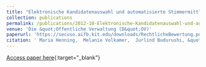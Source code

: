 ```yaml
---
title: "Elektronische Kandidatenauswahl und automatisierte Stimmermittlung am Beispiel hessischer Kommunalwahlen"
collection: publications
permalink: /publications/2012-10-Elektronische-Kandidatenauswahl-und-automatisierte-Stimmermittlung-am-Beispiel-hessischer-Kommunalwahlen
venue: 'Die &quot;Offentliche Verwaltung (D&quot;OV)'
paperurl: 'https://secuso.aifb.kit.edu/downloads/RechtlicheBewertung.pdf'
citation: ' Maria Henning,  Melanie Volkamer,  Jurlind Budurushi, &quot;Elektronische Kandidatenauswahl und automatisierte Stimmermittlung am Beispiel hessischer Kommunalwahlen.&quot; Die &amp;quot;Offentliche Verwaltung (D&amp;quot;OV)'
---
```

[Access paper here](https://secuso.aifb.kit.edu/downloads/RechtlicheBewertung.pdf){:target="_blank"}
